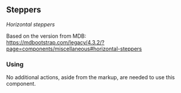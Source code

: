 ## Steppers

_Horizontal steppers_

Based on the version from MDB:<br>
https://mdbootstrap.com/legacy/4.3.2/?page=components/miscellaneous#horizontal-steppers

### Using

No additional actions, aside from the markup, are needed to use this component.
